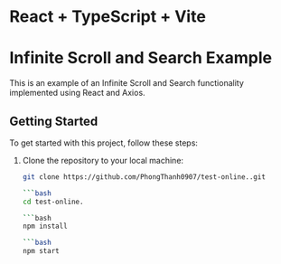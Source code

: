 # React + TypeScript + Vite

# Infinite Scroll and Search Example

This is an example of an Infinite Scroll and Search functionality implemented using React and Axios.

## Getting Started

To get started with this project, follow these steps:

1. Clone the repository to your local machine:

   ````bash
   git clone https://github.com/PhongThanh0907/test-online..git

   ```bash
   cd test-online.

   ```bash
   npm install

   ```bash
   npm start
   ````
